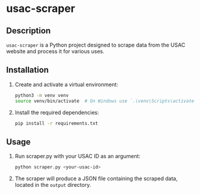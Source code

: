 # usac-scraper

## Description
`usac-scraper` is a Python project designed to scrape data from the USAC website and process it for various uses.

## Installation
1. Create and activate a virtual environment:
    ```sh
    python3 -m venv venv
    source venv/bin/activate  # On Windows use `.\venv\Scripts\activate`
    ```
2. Install the required dependencies:
    ```sh
    pip install -r requirements.txt
    ```

## Usage
1. Run scraper.py with your USAC ID as an argument:
    ```sh
    python scraper.py <your-usac-id>
    ```
2. The scraper will produce a JSON file containing the scraped data, located in the `output` directory.
